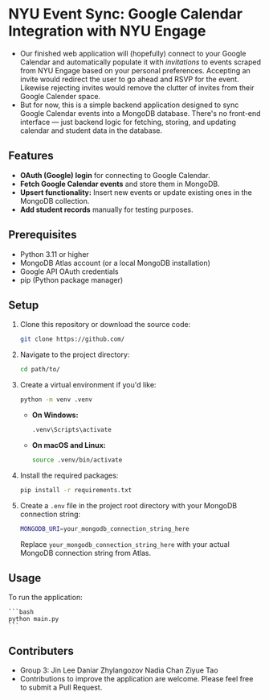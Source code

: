 # NYU Event Sync: Google Calendar Integration with NYU Engage

- Our finished web application will (hopefully) connect to your Google Calendar and automatically populate it with *invitations* to events scraped from NYU Engage based on your personal preferences. Accepting an invite would redirect the user to go ahead and RSVP for the event. Likewise rejecting invites would remove the clutter of invites from their Google Calender space.
- But for now, this is a simple backend application designed to sync Google Calendar events into a MongoDB database. There's no front-end interface — just backend logic for fetching, storing, and updating calendar and student data in the database.

## Features

- **OAuth (Google) login** for connecting to Google Calendar.
- **Fetch Google Calendar events** and store them in MongoDB.
- **Upsert functionality:** Insert new events or update existing ones in the MongoDB collection.
- **Add student records** manually for testing purposes.

## Prerequisites

- Python 3.11 or higher
- MongoDB Atlas account (or a local MongoDB installation)
- Google API OAuth credentials
- pip (Python package manager)


## Setup

1. Clone this repository or download the source code:
    ```bash
    git clone https://github.com/
    ```

2. Navigate to the project directory:
    ```bash
    cd path/to/
    ```

3. Create a virtual environment if you'd like:
    ```bash
    python -m venv .venv
    ```

    - **On Windows:**
        ```bash
        .venv\Scripts\activate
        ```

    - **On macOS and Linux:**
        ```bash
        source .venv/bin/activate
        ```

4. Install the required packages:
    ```bash
    pip install -r requirements.txt
    ```

5. Create a `.env` file in the project root directory with your MongoDB connection string:

    ```bash
    MONGODB_URI=your_mongodb_connection_string_here
    ```

    Replace `your_mongodb_connection_string_here` with your actual MongoDB connection string from Atlas.

## Usage

To run the application:

    ```bash
    python main.py
    ```

## Contributers

- Group 3:
Jin Lee
Daniar Zhylangozov
Nadia Chan
Ziyue Tao
- Contributions to improve the application are welcome. Please feel free to submit a Pull Request.